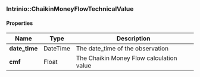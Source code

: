 

[//]: # (CLASS:Intrinio::ChaikinMoneyFlowTechnicalValue)

[//]: # (KIND:object)

### Intrinio::ChaikinMoneyFlowTechnicalValue

#### Properties

[//]: # (START_DEFINITION)

Name | Type | Description
------------ | ------------- | -------------
**date_time** | DateTime | The date_time of the observation &nbsp;
**cmf** | Float | The Chaikin Money Flow calculation value &nbsp;

[//]: # (END_DEFINITION)



